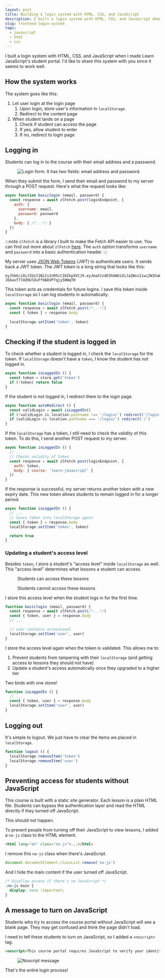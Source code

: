 ```yaml
---
layout: post
title: Building a login system with HTML, CSS, and JavaScript
description: I built a login system with HTML, CSS, and JavaScript when I made Learn JavaScript's student portal. I'd like to share this system with you since it seems to work well. 
slug: frontend-login-system
tags:
  - javascript
  - html
  - css
---
```


I built a login system with HTML, CSS, and JavaScript when I made Learn JavaScript's student portal. I'd like to share this system with you since it seems to work well. 

<!-- more -->

## How the system works

The system goes like this: 

1. Let user login at the login page 
	1. Upon login, store user's information in `localStorage`. 
	2. Redirect to the content page 
2. When student lands on a page 
	1. Check if student can access the page 
	2. If yes, allow student to enter
	3. If no, redirect to login page 

## Logging in

Students can log in to the course with their email address and a password. 

<figure role="figure">
  <img src="/images/2020/login-system/login.png" alt="Login form. It has two fields: email address and password.">
</figure>

When they submit the form, I send their email and password to my server through a POST request. Here's what the request looks like: 

```js
async function basiclogin (email, password) {
  const response = await zlFetch.post(loginEndpoint, {
    auth: {
      username: email,
      password: password
    },
    body: { /*...*/ }
  })
}
```

:::note
`zlFetch` is a library I built to make the Fetch API easier to use. You can find out more about `zlFetch` [here][1]. The `auth` option transforms `username` and `password` into a basic authentication header. 
:::

My server uses [JSON Web Tokens][2] (JWT) to authenticate users. It sends back a JWT token. The JWT token is a long string that looks like this: 

```
eyJhbGciOiJIUzI1NiIsInR5cCI6IkpXVCJ9.eyJmaXJzdE5hbWUiOiJaZWxsIiwiZW1haWwiOiJ6ZWxsd2tAZ21haWwuY29tIiwiaWF0IjoxNTc3ODYzNzc3LCJleHAiOjE1ODA0NTU3Nzd9.i3rOwqV1Bc-JEAaxT7lHZHUlDuFf9ADVP7qjy50WqT0
```

This token acts as credentials for future logins. I save this token inside `localStorage` so I can log students in automatically. 

```js
async function basiclogin (email, password) {
  const response = await zlFetch.post(/*...*/)
  const { token } = response.body
  
  localStorage.setItem('token', token)
}
```

## Checking if the student is logged in

To check whether a student is logged in, I check the `localStorage` for the token. If `localStorage` doesn't have a `token`, I know the student has not logged in. 

```js
async function isLoggedIn () {
  const token = store.get('token')
  if (!token) return false
}
```

If the student is not logged in, I redirect them to the login page.  

```js
async function autoRedirect () {
  const validLogin = await isLoggedIn()
  if (!validLogin && location.pathname !== '/login/') redirect('/login')
  if (validLogin && location.pathname === '/login/') redirect('/')
}
```


If the `localStorage` has a token, I still need to check the validity of this token. To do this, I send another POST request to my server. 

```js
async function isLoggedIn () {
  // ...
  // Checks validity of token
  const response = await zlFetch.post(loginEndpoint, {
    auth: token,
    body: { course: 'learn-javascript' }
  })
}
```

If the response is successful, my server returns another token with a new expiry date. This new token allows students to remain logged in for a longer period. 

```js
async function isLoggedIn () {
  // ...
  // Saves token into localStorage again
  const { token } = response.body
  localStorage.setItem('token', token)

  return true
}
```


### Updating a student's access level

Besides `token`, I store a student's "access level" inside `localStorage` as well. This "access level" determines what lessons a student can access. 

<figure role="figure" aria-label="Students can access these lessons">
  <img src="/images/2020/login-system/can-access.png" alt="">
  <figcaption>Students can access these lessons</figcaption>
</figure>

<figure role="figure" aria-label="Students cannot access these lessons">
  <img src="/images/2020/login-system/cannot-access.png" alt="">
  <figcaption>Students cannot access these lessons</figcaption>
</figure>

I store this access level when the student logs in for the first time. 

```js
function basiclogin (email, password) {
  const response = await zlFetch.post(/*...*/)
  const { token, user } = response.body
  // ...

  // user contains accessLevel
  localStorage.setItem('user', user)
}
```

I store the access level again when the token is validated. This allows me to: 

1. Prevent students from tampering with their `localStorage` (and getting access to lessons they should not have) 
2. Update a student's access automatically once they upgraded to a higher tier

Two birds with one stone!

```js
function isLoggedIn () {
  // ...
  const { token, user } = response.body
  localStorage.setItem('user', user)
}
```

## Logging out

It's simple to logout. We just have to clear the items we placed in `localStorage`. 

```js
function logout () {
  localStorage.removeItem('token')
  localStorage.removeItem('user')
}
```

## Preventing access for students without JavaScript

This course is built with a static site generator. Each lesson is a plain HTML file. Students can bypass the authentication layer and read the HTML directly if they turned off JavaScript. 

This should not happen. 

To prevent people from turning off their JavaScript to view lessons, I added a `no-js` class to the HTML element. 

```html
<html lang="en" class="no-js">...</html>
```

I remove this `no-js` class when there's JavaScript. 

```js
document.documentElement.classList.remove('no-js')
```

And I hide the main content if the user turned off JavaScript. 

```css
/* Disallow access if there's no JavaScript */
.no-js main {
  display: none !important;
}
```

## A message to turn on JavaScript

Students who try to access the course portal without JavaScript will see a blank page. They may get confused and think the page didn't load. 

I need to tell these students to turn on JavaScript, so I added a `<noscript>` tag. 

```html
<noscript>This course portal requires JavaScript to verify your identity. Please enable JavaScript to access the course.</noscript>
```

<figure role="figure">
  <img src="/images/2020/login-system/noscript.png" alt="Noscript message">
</figure>

That's the entire login process! 

[1]:	https://github.com/zellwk/zl-fetch
[2]:	https://en.wikipedia.org/wiki/JSON_Web_Token